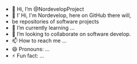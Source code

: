 - 👋 Hi, I’m @NordevelopProject
- 👀 I’ Hi, I'm Nordevelop, here on GitHub there will,
- be repositories of software projects
- 🌱 I’m currently learning ...
- 💞️ I’m looking to collaborate on software develop.
- 📫 How to reach me ...
- 😄 Pronouns: ...
- ⚡ Fun fact: ...

<!---
NordevelopProject/NordevelopProject is a ✨ special ✨ repository because its `README.md` (this file) appears on your GitHub profile.
You can click the Preview link to take a look at your changes.
--->
